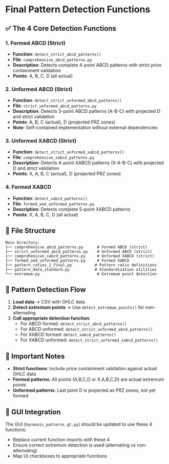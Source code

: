 # Final Pattern Detection Functions

## ✅ The 4 Core Detection Functions

### 1. **Formed ABCD (Strict)**
- **Function**: `detect_strict_abcd_patterns()`
- **File**: `comprehensive_abcd_patterns.py`
- **Description**: Detects complete 4-point ABCD patterns with strict price containment validation
- **Points**: A, B, C, D (all actual)

### 2. **Unformed ABCD (Strict)**
- **Function**: `detect_strict_unformed_abcd_patterns()`
- **File**: `strict_unformed_abcd_patterns.py`
- **Description**: Detects 3-point ABCD patterns (A-B-C) with projected D and strict validation
- **Points**: A, B, C (actual), D (projected PRZ zones)
- **Note**: Self-contained implementation without external dependencies

### 3. **Unformed XABCD (Strict)**
- **Function**: `detect_strict_unformed_xabcd_patterns()`
- **File**: `comprehensive_xabcd_patterns.py`
- **Description**: Detects 4-point XABCD patterns (X-A-B-C) with projected D and strict validation
- **Points**: X, A, B, C (actual), D (projected PRZ zones)

### 4. **Formed XABCD**
- **Function**: `detect_xabcd_patterns()`
- **File**: `formed_and_unformed_patterns.py`
- **Description**: Detects complete 5-point XABCD patterns
- **Points**: X, A, B, C, D (all actual)

## 📁 File Structure

```
Main Directory:
├── comprehensive_abcd_patterns.py      # Formed ABCD (strict)
├── strict_unformed_abcd_patterns.py    # Unformed ABCD (strict)
├── comprehensive_xabcd_patterns.py     # Unformed XABCD (strict)
├── formed_and_unformed_patterns.py     # Formed XABCD
├── pattern_ratios_2_Final.py          # Pattern ratio definitions
├── pattern_data_standard.py           # Standardization utilities
└── extremum.py                         # Extremum point detection
```

## 🔄 Pattern Detection Flow

1. **Load data** → CSV with OHLC data
2. **Detect extremum points** → Use `detect_extremum_points()` for non-alternating
3. **Call appropriate detection function**:
   - For ABCD formed: `detect_strict_abcd_patterns()`
   - For ABCD unformed: `detect_strict_unformed_abcd_patterns()`
   - For XABCD formed: `detect_xabcd_patterns()`
   - For XABCD unformed: `detect_strict_unformed_xabcd_patterns()`

## 📝 Important Notes

- **Strict functions**: Include price containment validation against actual OHLC data
- **Formed patterns**: All points (A,B,C,D or X,A,B,C,D) are actual extremum points
- **Unformed patterns**: Last point D is projected as PRZ zones, not yet formed

## 🚨 GUI Integration

The GUI (`harmonic_patterns_qt.py`) should be updated to use these 4 functions:
- Replace current function imports with these 4
- Ensure correct extremum detection is used (alternating vs non-alternating)
- Map UI checkboxes to appropriate functions